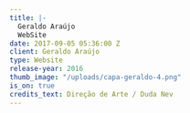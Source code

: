 ```yaml
---
title: |-
  Geraldo Araújo
  WebSite
date: 2017-09-05 05:36:00 Z
client: Geraldo Araújo
type: Website
release-year: 2016
thumb_image: "/uploads/capa-geraldo-4.png"
is_on: true
credits_text: Direção de Arte / Duda Nev
---
```


